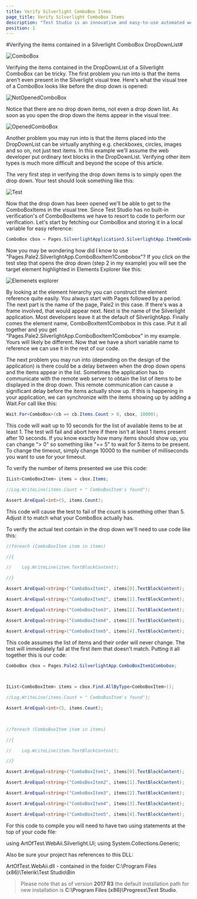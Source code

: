 ```yaml
---
title: Verify Silverlight ComboBox Items
page_title: Verify Silverlight ComboBox Items
description: "Test Studio is an innovative and easy-to-use automated web, WPF and load testing solution. Test Studio tests support essential technologies like ASP.NET AJAX, Silverlight, PHP and MVC. HTML5, Testing framework, functional testing, performance testing, load testing, exploratory testing, manual testing."
position: 1
---
```

#Verifying the items contained in a Silverlight ComboBox DropDownList#

![ComboBox][1]

Verifying the items contained in the DropDownList of a Silverlight ComboBox can be tricky. The first problem you run into is that the items aren't even present in the Silverlight visual tree. Here's what the visual tree of a ComboBox looks like before the drop down is opened:

![NotOpenedComboBox][2]

Notice that there are no drop down items, not even a drop down list. As soon as you open the drop down the items appear in the visual tree:


![OpenedComboBox][3]



Another problem you may run into is that the items placed into the DropDownList can be virtually anything e.g. checkboxes, circles, images and so on, not just text items. In this example we'll assume the web developer put ordinary text blocks in the DropDownList. Verifying other item types is much more difficult and beyond the scope of this article.

The very first step in verifying the drop down items is to simply open the drop down. Your test should look something like this:

![Test][4]

Now that the drop down has been opened we'll be able to get to the ComboBoxItems in the visual tree. Since Test Studio has no built-in verification's of ComboBoxItems we have to resort to code to perform our verification. Let's start by fetching our ComboBox and storing it in a local variable for easy reference:

```C#
ComboBox cbox = Pages.SilverlightApplication3.SilverlightApp.Item0Combobox;
```

Now you may be wondering how did I know to use "Pages.Pale2.SilverlightApp.ComboBoxItem1Combobox"? If you click on the test step that opens the drop down (step 2 in my example) you will see the target element highlighted in Elements Explorer like this:

![Elemenets explorer][5]

By looking at the element hierarchy you can construct the element reference quite easily. You always start with Pages followed by a period. The next part is the name of the page, Pale2 in this case. If there's was a frame involved, that would appear next. Next is the name of the Silverlight application. Most developers leave it at the default of SilverlightApp. Finally comes the element name, ComboBoxItem1Combobox in this case. Put it all together and you get "Pages.Pale2.SilverlightApp.ComboBoxItem1Combobox" in my example. Yours will likely be different. Now that we have a short variable name to reference we can use it in the rest of our code.

The next problem you may run into (depending on the design of the application) is there could be a delay between when the drop down opens and the items appear in the list. Sometimes the application has to communicate with the remote web server to obtain the list of items to be displayed in the drop down. This remote communication can cause a significant delay before the items actually show up. If this is happening in your application, we can synchronize with the items showing up by adding a Wait.For call like this:

```C#
Wait.For<ComboBox>(cb => cb.Items.Count > 0, cbox, 10000);
```
This code will wait up to 10 seconds for the list of available items to be at least 1. The test will fail and abort here if there isn't at least 1 items present after 10 seconds. If you know exactly how many items should show up, you can change "> 0" so something like "== 5" to wait for 5 items to be present. To change the timeout, simply change 10000 to the number of milliseconds you want to use for your timeout.

To verify the number of items presented we use this code:

```C#
IList<ComboBoxItem> items = cbox.Items;

//Log.WriteLine(items.Count + " ComboBoxItem's found");

Assert.AreEqual<int>(5, items.Count);
```
This code will cause the test to fail of the count is something other than 5. Adjust it to match what your ComboBox actually has.

To verify the actual text contain in the drop down we'll need to use code like this:

```C#
//foreach (ComboBoxItem item in items)

//{

//    Log.WriteLine(item.TextBlockContent);

//}

Assert.AreEqual<string>("ComboBoxItem1", items[0].TextBlockContent);

Assert.AreEqual<string>("ComboBoxItem2", items[1].TextBlockContent);

Assert.AreEqual<string>("ComboBoxItem3", items[2].TextBlockContent);

Assert.AreEqual<string>("ComboBoxItem4", items[3].TextBlockContent);

Assert.AreEqual<string>("ComboBoxItem5", items[4].TextBlockContent);
```
This code assumes the list of items and their order will never change. The test will immediately fail at the first item that doesn't match. Putting it all together this is our code:

```C#
ComboBox cbox = Pages.Pale2.SilverlightApp.ComboBoxItem1Combobox;

 

IList<ComboBoxItem> items = cbox.Find.AllByType<ComboBoxItem>();

//Log.WriteLine(items.Count + " ComboBoxItem's found");

Assert.AreEqual<int>(5, items.Count);

 

//foreach (ComboBoxItem item in items)

//{

//    Log.WriteLine(item.TextBlockContent);

//}

Assert.AreEqual<string>("ComboBoxItem1", items[0].TextBlockContent);

Assert.AreEqual<string>("ComboBoxItem2", items[1].TextBlockContent);

Assert.AreEqual<string>("ComboBoxItem3", items[2].TextBlockContent);

Assert.AreEqual<string>("ComboBoxItem4", items[3].TextBlockContent);

Assert.AreEqual<string>("ComboBoxItem5", items[4].TextBlockContent);
```

For this code to compile you will need to have two using statements at the top of your code file:

using ArtOfTest.WebAii.Silverlight.UI;
using System.Collections.Generic;

Also be sure your project has references to this DLL:

ArtOfTest.WebAii.dll - contained in the folder C:\Program Files (x86)\Telerik\Test Studio\Bin

> Please note that as of version **2017 R3** the default installation path for new installation is **C:\Program Files (x86)\Progress\Test Studio**.

[1]: /img/knowledge-base/verification-kb/verify-silverlight-combobox-items/fig1.png
[2]: /img/knowledge-base/verification-kb/verify-silverlight-combobox-items/fig2.png
[3]: /img/knowledge-base/verification-kb/verify-silverlight-combobox-items/fig3.png
[4]: /img/knowledge-base/verification-kb/verify-silverlight-combobox-items/fig4.png
[5]: /img/knowledge-base/verification-kb/verify-silverlight-combobox-items/fig5.png

